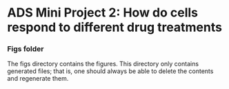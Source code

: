 # ADS Mini Project 2: How do cells respond to different drug treatments
### Figs folder

The figs directory contains the figures. This directory only contains generated files; that is, one should always be able to delete the contents and regenerate them.
